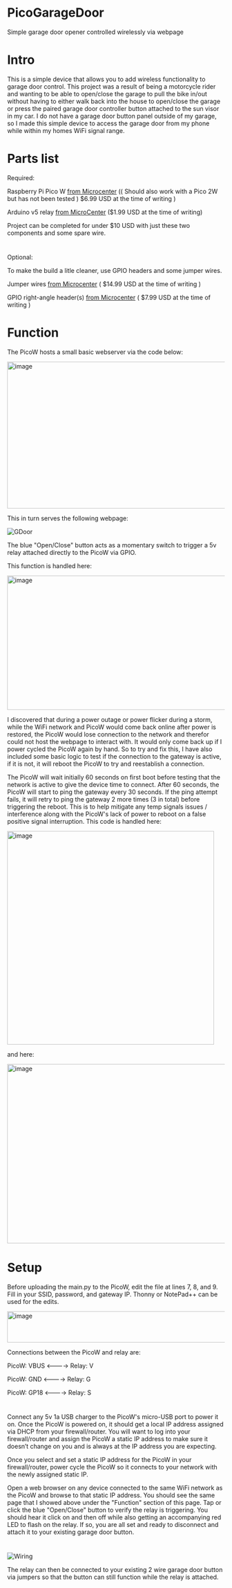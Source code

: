 # PicoGarageDoor
Simple garage door opener controlled wirelessly via webpage



# Intro
This is a simple device that allows you to add wireless functionality to garage door control.
This project was a result of being a motorcycle rider and wanting to be able to open/close the garage to pull the bike in/out without having to either walk back into the house to open/close the garage or press the paired garage door controller button attached to the sun visor in my car. I do not have a garage door button panel outside of my garage, so I made this simple device to access the garage door from my phone while within my homes WiFi signal range.

# Parts list

Required:

Raspberry Pi Pico W [from Microcenter](https://www.microcenter.com/product/687384/raspberry-pi-pico-2-w) (( Should also work with a Pico 2W but has not been tested ) $6.99 USD at the time of writing )

Arduino v5 relay [from MicroCenter](https://www.microcenter.com/product/659887/inland-single-5v-relay-module-for-arduino) ($1.99 USD at the time of writing)

Project can be completed for under $10 USD with just these two components and some spare wire.
#

Optional:

To make the build a litle cleaner, use GPIO headers and some jumper wires.

Jumper wires [from Microcenter](https://www.microcenter.com/product/412198/leo-sales-ltd-jumpers,-premium-6-f-f,-50-wires) ( $14.99 USD at the time of writing )

GPIO right-angle header(s) [from Microcenter](https://www.microcenter.com/product/475249/schmartboard-inc-01-spacing-40-single-row-right-angle-headers-10-pack) ( $7.99 USD at the time of writing )



# Function
The PicoW hosts a small basic webserver via the code below:

<img width="778" height="339" alt="image" src="https://github.com/user-attachments/assets/5a957084-19fa-4740-9784-d78a803513ec" />


This in turn serves the following webpage:

![GDoor](https://github.com/user-attachments/assets/c784af8c-3046-4565-bc66-d1a3c445be5a)


The blue "Open/Close" button acts as a momentary switch to trigger a 5v relay attached directly to the PicoW via GPIO.

This function is handled here:

<img width="631" height="310" alt="image" src="https://github.com/user-attachments/assets/8188db1a-6afc-4cc0-a88d-2bcd92ab11a7" />


I discovered that during a power outage or power flicker during a storm, while the WiFi network and PicoW would come back online after power is restored, the PicoW would lose connection to the network and therefor could not host the webpage to interact with. It would only come back up if I power cycled the PicoW again by hand. So to try and fix this, I have also included some basic logic to test if the connection to the gateway is active, if it is not, it will reboot the PicoW to try and reestablish a connection.

The PicoW will wait initially 60 seconds on first boot before testing that the network is active to give the device time to connect. After 60 seconds, the PicoW will start to ping the gateway every 30 seconds. If the ping attempt fails, it will retry to ping the gateway 2 more times (3 in total) before triggering the reboot. This is to help mitigate any temp signals issues / interference along with the PicoW's lack of power to reboot on a false positive signal interruption. This code is handled here:


<img width="479" height="493" alt="image" src="https://github.com/user-attachments/assets/468694f3-ff66-4178-837e-e11f3e6af2cb" />


and here:


<img width="769" height="414" alt="image" src="https://github.com/user-attachments/assets/2e04e1c2-3d26-44ed-a260-3a1e1157ef9e" />



# Setup

Before uploading the main.py to the PicoW, edit the file at lines 7, 8, and 9. Fill in your SSID, password, and gateway IP. Thonny or NotePad++ can be used for the edits.

<img width="601" height="72" alt="image" src="https://github.com/user-attachments/assets/66652f99-039e-4cf9-b18e-fb3a100a82b4" />


Connections between the PicoW and relay are:

PicoW: VBUS <----> Relay: V

PicoW: GND  <----> Relay: G

PicoW: GP18 <----> Relay: S

#

Connect any 5v 1a USB charger to the PicoW's micro-USB port to power it on. Once the PicoW is powered on, it should get a local IP address assigned via DHCP from your firewall/router. You will want to log into your firewall/router and assign the PicoW a static IP address to make sure it doesn’t change on you and is always at the IP address you are expecting.

Once you select and set a static IP address for the PicoW in your firewall/router, power cycle the PicoW so it connects to your network with the newly assigned static IP.

Open a web browser on any device connected to the same WiFi network as the PicoW and browse to that static IP address. You should see the same page that I showed above under the "Function" section of this page. Tap or click the blue "Open/Close" button to verify the relay is triggering. You should hear it click on and then off while also getting an accompanying red LED to flash on the relay. If so, you are all set and ready to disconnect and attach it to your existing garage door button.

#

![Wiring](https://github.com/user-attachments/assets/299dbf40-fd0e-4039-9d49-eacaeabcba2b)

The relay can then be connected to your existing 2 wire garage door button via jumpers so that the button can still function while the relay is attached.
